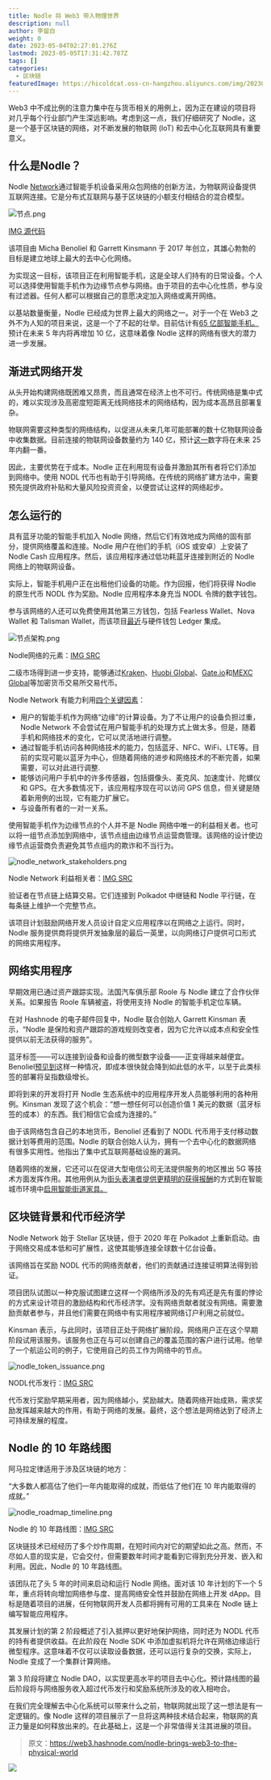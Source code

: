 ```yaml
---
title: Nodle 将 Web3 带入物理世界
description: null
author: 李留白
weight: 0
date: 2023-05-04T02:27:01.276Z
lastmod: 2023-05-05T17:31:42.787Z
tags: []
categories:
  - 区块链
featuredImage: https://hicoldcat.oss-cn-hangzhou.aliyuncs.com/img/20230504102713.png
---
```


Web3 中不成比例的注意力集中在与货币相关的用例上，因为正在建设的项目将对几乎每个行业部门产生深远影响。考虑到这一点，我们仔细研究了 Nodle，这是一个基于区块链的网络，对不断发展的物联网 (IoT) 和去中心化互联网具有重要意义。

## 什么是Nodle？

Nodle [Network](https://www.nodle.com/)通过智能手机设备采用众包网络的创新方法，为物联网设备提供互联网连接。它是分布式互联网与基于区块链的小额支付相结合的混合模型。

![节点.png](https://hicoldcat.oss-cn-hangzhou.aliyuncs.com/img/20230504102801.png)

[IMG 源代码](https://miro.medium.com/max/720/0*t29BSxrTDdJ-ULly)

该项目由 Micha Benoliel 和 Garrett Kinsmann 于 2017 年创立，其雄心勃勃的目标是建立地球上最大的去中心化网络。

为实现这一目标，该项目正在利用智能手机，这是全球人们持有的日常设备。个人可以选择使用智能手机作为边缘节点参与网络。由于项目的去中心化性质，参与没有过滤器。任何人都可以根据自己的意愿决定加入网络或离开网络。

以基站数量衡量，Nodle 已经成为世界上最大的网络之一。对于一个在 Web3 之外不为人知的项目来说，这是一个了不起的壮举。目前估计有[65 亿部智能手机。](https://www.statista.com/statistics/330695/number-of-smartphone-users-worldwide/)预计在未来 5 年内将再增加 10 亿，这意味着像 Nodle 这样的网络有很大的潜力进一步发展。

## 渐进式网络开发

从头开始构建网络既困难又昂贵，而且通常在经济上也不可行。传统网络是集中式的，难以实现涉及高密度短距离无线网络技术的网络结构，因为成本高昂且部署复杂。

物联网需要这种类型的网络结构，以促进从未来几年可能部署的数十亿物联网设备中收集数据。目前连接的物联网设备数量约为 140 亿，预计[这一](https://www.iotforall.com/state-of-iot-2022)数字将在未来 25 年内翻一番。

因此，主要优势在于成本。Nodle 正在利用现有设备并激励其所有者将它们添加到网络中。使用 NODL 代币也有助于引导网络。在传统的网络扩建方法中，需要预先提供政府补贴和大量风险投资资金，以便尝试让这样的网络起步。

## 怎么运行的

具有蓝牙功能的智能手机加入 Nodle 网络，然后它们有效地成为网络的固有部分，提供网络覆盖和连接。Nodle 用户在他们的手机（iOS 或安卓）上安装了 Nodle Cash 应用程序。然后，该应用程序通过低功耗蓝牙连接到附近的 Nodle 网络上的物联网设备。

实际上，智能手机用户正在出租他们设备的功能。作为回报，他们将获得 Nodle 的原生代币 NODL 作为奖励。Nodle 应用程序本身充当 NODL 令牌的数字钱包。

参与该网络的人还可以免费使用其他第三方钱包，包括 Fearless Wallet、Nova Wallet 和 Talisman Wallet，而该项目[最近](https://medium.com/nodle-io/nodle-integration-with-ledger-hardware-wallets-reaches-global-availability-66032e6b91d6)与硬件钱包 Ledger 集成。

![节点架构.png](https://hicoldcat.oss-cn-hangzhou.aliyuncs.com/img/20230504102836.png)

Nodle网络的元素：[IMG SRC](https://www.nodle.com/whitepaper-4.3.pdf)

二级市场得到进一步支持，能够通过[Kraken](https://kraken.com/)、[Huobi Global](https://www.huobi.com/)、[Gate.io](https://www.gate.io/)和[MEXC Global](https://www.mexc.com/)等加密货币交易所交易代币。

Nodle Network 有能力利用[四个关键因素](https://medium.com/nodle-io/nodle-network-updated-tokenomics-v1-1-release-date-july-28th-2022-part-1-of-4-688ce00ed120)：

- 用户的智能手机作为网络“边缘”的计算设备。为了不让用户的设备负担过重，Nodle Network 不会尝试在用户智能手机的处理方式上做太多。但是，随着手机和网络技术的变化，它可以灵活地进行调整。
- 通过智能手机访问各种网络技术的能力，包括蓝牙、NFC、WiFi、LTE等。目前的实现可能以蓝牙为中心，但随着网络的进步和网络技术的不断完善，如果需要，可以对此进行调整.
- 能够访问用户手机中的许多传感器，包括摄像头、麦克风、加速度计、陀螺仪和 GPS。在大多数情况下，该应用程序现在可以访问 GPS 信息，但关键是随着新用例的出现，它有能力扩展它。
- 与设备所有者的一对一关系。

使用智能手机作为边缘节点的个人并不是 Nodle 网络中唯一的利益相关者。也可以将一组节点添加到网络中，该节点组由边缘节点运营商管理。该网络的设计使边缘节点运营商负责避免其节点组内的欺诈和不当行为。

![nodle_network_stakeholders.png](https://hicoldcat.oss-cn-hangzhou.aliyuncs.com/img/20230504102905.png)

Nodle Network 利益相关者：[IMG SRC](https://www.nodle.com/whitepaper-4.3.pdf)

验证者在节点链上结算交易。它们连接到 Polkadot 中继链和 Nodle 平行链，在每条链上维护一个完整节点。

该项目计划鼓励网络开发人员设计自定义应用程序以在网络之上运行。同时，Nodle 服务提供商将提供开发抽象层的最后一英里，以向网络订户提供可口形式的网络实用程序。

## 网络实用程序

早期效用已通过资产跟踪实现。法国汽车俱乐部 Roole 与 Nodle 建立了合作伙伴关系。如果报告 Roole 车辆被盗，将使用支持 Nodle 的智能手机定位车辆。

在对 Hashnode 的电子邮件回复中，Nodle 联合创始人 Garrett Kinsman 表示，“Nodle 是保险和资产跟踪的游戏规则改变者，因为它允许以成本点和安全性提供以前无法获得的服务”。

蓝牙标签——可以连接到设备和设备的微型数字设备——正变得越来越便宜。Benoliel[预见到](https://podcasts.apple.com/es/podcast/micha-benoliel-ceo-and-co-founder-at-nodle/id805021615?i=1000537822767&l=ca)这样一种情况，即成本很快就会降到如此低的水平，以至于此类标签的部署将呈指数级增长。

即将到来的开发将打开 Nodle 生态系统中的应用程序开发人员能够利用的各种用例。Kinsman 发现了这个机会：“想一想任何可以创造价值 1 美元的数据（蓝牙标签的成本）的东西。我们相信它会成为连接的。”

由于该网络包含自己的本地货币，Benoliel 还看到了 NODL 代币用于支付移动数据计划等费用的范围。Nodle 的联合创始人认为，拥有一个去中心化的数据网络有很多实用性。他指出了集中式互联网基础设施的漏洞。

随着网络的发展，它还可以在促进大型电信公司无法提供服务的地区推出 5G 等技术方面发挥作用。其他用例从为[街头表演者提供更精明的获得报酬](https://twitter.com/NodleNetwork/status/1572260869282697217?s=20&t=TvFO-BMW8TXZ-9ar_Ymzow)的方式到在智能城市环境中[启用智能街道家具。](https://medium.com/nodle-io/nodle-partners-with-the-city-of-paris-to-track-public-furniture-and-urban-structures-to-reduce-29bfcc8d65ae)

## 区块链背景和代币经济学

Nodle Network 始于 Stellar 区块链，但于 2020 年在 Polkadot 上重新启动。由于网络交易成本低和可扩展性，这使其能够连接全球数十亿台设备。

该网络旨在奖励 NODL 代币的网络贡献者，他们的贡献通过连接证明算法得到验证。

项目团队试图以一种克服试图建立这样一个网络所涉及的先有鸡还是先有蛋的悖论的方式来设计项目的激励结构和代币经济学。没有网络贡献者就没有网络。需要激励贡献者参与，并且他们需要在网络中有实用程序被网络订户利用之前就位。

Kinsman 表示，与此同时，该项目正处于网络扩展阶段。网络用户正在这个早期阶段试用该服务。该服务也正在与可以创建自己的覆盖范围的客户进行试用。他举了一个航运公司的例子，它使用自己的员工作为网络中的节点。

![nodle_token_issuance.png](https://hicoldcat.oss-cn-hangzhou.aliyuncs.com/img/20230504102933.png)

NODL代币发行：[IMG SRC](https://www.nodle.com/whitepaper-4.3.pdf)

代币发行奖励早期采用者，因为网络越小，奖励越大。随着网络开始成熟，需求奖励发挥越来越大的作用，有助于网络的发展。最终，这个想法是网络达到了经济上可持续发展的程度。

## Nodle 的 10 年路线图

阿马拉定律适用于涉及区块链的地方：

“大多数人都高估了他们一年内能取得的成就，而低估了他们在 10 年内能取得的成就。”

![nodle_roadmap_timeline.png](https://hicoldcat.oss-cn-hangzhou.aliyuncs.com/img/20230504102951.png)

Nodle 的 10 年路线图：[IMG SRC](https://miro.medium.com/max/720/0*7qHU3vCcspvkYRXp)

区块链技术已经经历了多个炒作周期，在短时间内对它的期望如此之高。然而，不尽如人意的现实是，它会交付，但需要数年时间才能看到它得到充分开发、嵌入和利用。因此，Nodle 的 10 年路线图。

该团队花了头 5 年的时间来启动和运行 Nodle 网络。面对该 10 年计划的下一个 5 年，重点将转向增加网络参与度、提高网络安全性并鼓励在网络上开发 dApp。目标是随着项目的进展，任何物联网开发人员都将拥有可用的工具来在 Nodle 链上编写智能应用程序。

其发展计划的第 2 阶段概述了引入抵押以更好地保护网络，同时还为 NODL 代币的持有者提供收益。在此阶段在 Nodle SDK 中添加虚拟机将允许在网络边缘运行微型程序。这意味着不仅可以读取设备数据，还可以运行复杂的交换，实际上，Nodle 变成了一个集群计算网络。

第 3 阶段将建立 Nodle DAO，以实现更高水平的项目去中心化。预计路线图的最后阶段将与网络服务收入超过代币发行和奖励系统所涉及的收入相吻合。

在我们完全理解去中心化系统可以带来什么之前，物联网就出现了这一想法是有一定逻辑的。像 Nodle 这样的项目展示了一旦将这两种技术结合起来，物联网的真正力量是如何释放出来的。在此基础上，这是一个非常值得关注其进展的项目。

> 原文：https://web3.hashnode.com/nodle-brings-web3-to-the-physical-world

![](https://hicoldcat.oss-cn-hangzhou.aliyuncs.com/img/my.png)